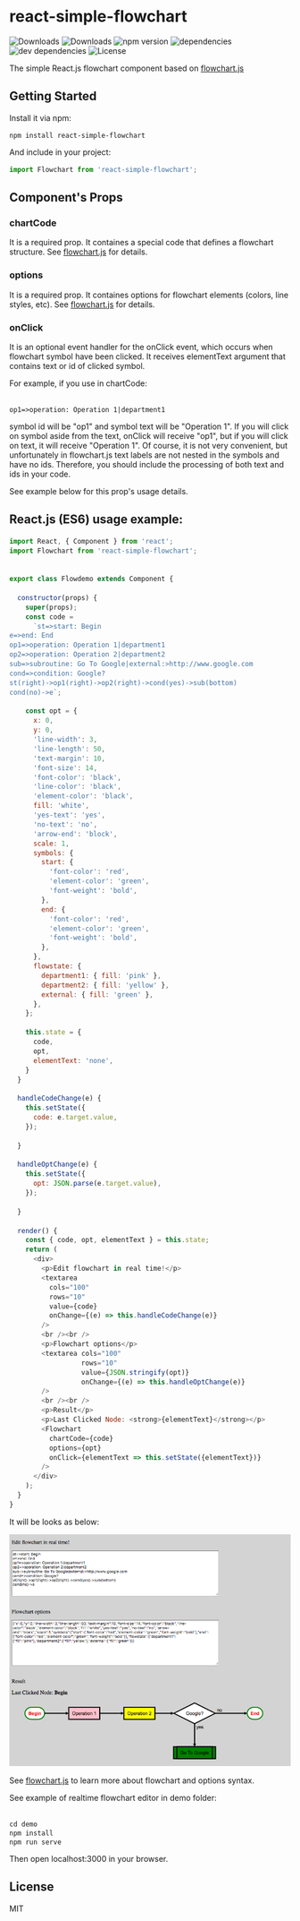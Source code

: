 # react-simple-flowchart

![Downloads](https://img.shields.io/npm/dm/react-simple-flowchart.svg)
![Downloads](https://img.shields.io/npm/dt/react-simple-flowchart.svg)
![npm version](https://img.shields.io/npm/v/react-simple-flowchart.svg)
![dependencies](https://img.shields.io/david/alwinn1977/react-simple-flowchart.svg)
![dev dependencies](https://img.shields.io/david/dev/alwinn1977/react-simple-flowchart.svg)
![License](https://img.shields.io/npm/l/react-simple-flowchart.svg)

The simple React.js flowchart component based on [flowchart.js](https://github.com/adrai/flowchart.js)

## Getting Started

Install it via npm:

```shell
npm install react-simple-flowchart
```

And include in your project:

```javascript
import Flowchart from 'react-simple-flowchart';
```

## Component's Props

### chartCode

It is a required prop. It containes a special code that defines a flowchart structure.
 See [flowchart.js](https://github.com/adrai/flowchart.js) for details.

### options

It is a required prop. It containes options for flowchart elements (colors, line styles, etc).
 See [flowchart.js](https://github.com/adrai/flowchart.js) for details.

### onClick

It is an optional event handler for the onClick event, which occurs when flowchart symbol
 have been clicked. It receives elementText argument that contains text or id of clicked symbol.
  
  For example, if you use in chartCode:
  ```
  
  op1=>operation: Operation 1|department1
  
  ```
  
  symbol id will be "op1" and symbol text will be "Operation 1". If you will click on symbol 
  aside from the text, onClick will receive "op1", but if you will click on text,
   it will receive "Operation 1". Of course, it is not very convenient,
    but unfortunately in flowchart.js text labels are not nested in the symbols and have no ids.
    Therefore, you should include the processing of both text and ids in your code.
  
 See example below for this prop's usage details.

## React.js (ES6) usage example:

```javascript
import React, { Component } from 'react';
import Flowchart from 'react-simple-flowchart';


export class Flowdemo extends Component {

  constructor(props) {
    super(props);
    const code =
      `st=>start: Begin
e=>end: End
op1=>operation: Operation 1|department1
op2=>operation: Operation 2|department2
sub=>subroutine: Go To Google|external:>http://www.google.com
cond=>condition: Google?
st(right)->op1(right)->op2(right)->cond(yes)->sub(bottom)
cond(no)->e`;

    const opt = {
      x: 0,
      y: 0,
      'line-width': 3,
      'line-length': 50,
      'text-margin': 10,
      'font-size': 14,
      'font-color': 'black',
      'line-color': 'black',
      'element-color': 'black',
      fill: 'white',
      'yes-text': 'yes',
      'no-text': 'no',
      'arrow-end': 'block',
      scale: 1,
      symbols: {
        start: {
          'font-color': 'red',
          'element-color': 'green',
          'font-weight': 'bold',
        },
        end: {
          'font-color': 'red',
          'element-color': 'green',
          'font-weight': 'bold',
        },
      },
      flowstate: {
        department1: { fill: 'pink' },
        department2: { fill: 'yellow' },
        external: { fill: 'green' },
      },
    };

    this.state = {
      code,
      opt,
      elementText: 'none',
    }
  }

  handleCodeChange(e) {
    this.setState({
      code: e.target.value,
    });

  }

  handleOptChange(e) {
    this.setState({
      opt: JSON.parse(e.target.value),
    });

  }

  render() {
    const { code, opt, elementText } = this.state;
    return (
      <div>
        <p>Edit flowchart in real time!</p>
        <textarea
          cols="100"
          rows="10"
          value={code}
          onChange={(e) => this.handleCodeChange(e)}
        />
        <br /><br />
        <p>Flowchart options</p>
        <textarea cols="100"
                  rows="10"
                  value={JSON.stringify(opt)}
                  onChange={(e) => this.handleOptChange(e)}
        />
        <br /><br />
        <p>Result</p>
        <p>Last Clicked Node: <strong>{elementText}</strong></p>
        <Flowchart
          chartCode={code}
          options={opt}
          onClick={elementText => this.setState({elementText})}
        />
      </div>
    );
  }
}

```

It will be looks as below:

![react-simple-flowchart usage example](assets/screenshot.png)

See [flowchart.js](https://github.com/adrai/flowchart.js) to learn more about flowchart and options syntax.

See example of realtime flowchart editor in demo folder:

```shell

cd demo
npm install
npm run serve
```
Then open localhost:3000 in your browser.

## License

MIT
